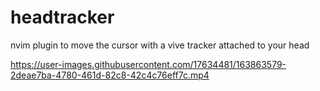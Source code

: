 # headtracker

nvim plugin to move the cursor with a vive tracker attached to your head

https://user-images.githubusercontent.com/17634481/163863579-2deae7ba-4780-461d-82c8-42c4c76eff7c.mp4


